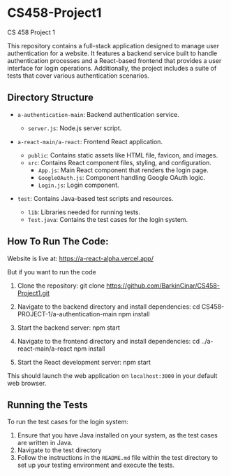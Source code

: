 # CS458-Project1
CS 458 Project 1

This repository contains a full-stack application designed to manage user authentication for a website. It features a backend service built to handle authentication processes and a React-based frontend that provides a user interface for login operations. Additionally, the project includes a suite of tests that cover various authentication scenarios.

## Directory Structure

- `a-authentication-main`: Backend authentication service.
  - `server.js`: Node.js server script.

- `a-react-main/a-react`: Frontend React application.
  - `public`: Contains static assets like HTML file, favicon, and images.
  - `src`: Contains React component files, styling, and configuration.
    - `App.js`: Main React component that renders the login page.
    - `GoogleOAuth.js`: Component handling Google OAuth logic.
    - `Login.js`: Login component.

- `test`: Contains Java-based test scripts and resources.
  - `lib`: Libraries needed for running tests.
  - `Test.java`: Contains the test cases for the login system.

## How To Run The Code:

Website is live at: https://a-react-alpha.vercel.app/

But if you want to run the code
1. Clone the repository:
git clone https://github.com/BarkinCinar/CS458-Project1.git

2. Navigate to the backend directory and install dependencies:
cd CS458-PROJECT-1/a-authentication-main
npm install

3. Start the backend server:
npm start

4. Navigate to the frontend directory and install dependencies:
cd ../a-react-main/a-react
npm install

5. Start the React development server:
npm start

This should launch the web application on `localhost:3000` in your default web browser.

## Running the Tests

To run the test cases for the login system:

1. Ensure that you have Java installed on your system, as the test cases are written in Java.
2. Navigate to the test directory
3. Follow the instructions in the `README.md` file within the test directory to set up your testing environment and execute the tests.


